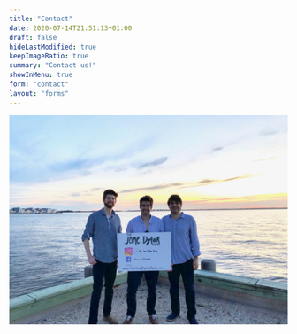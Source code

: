 ```yaml
---
title: "Contact"
date: 2020-07-14T21:51:13+01:00
draft: false
hideLastModified: true
keepImageRatio: true
summary: "Contact us!"
showInMenu: true
form: "contact"
layout: "forms"
---
```

![Jone Dylan, DiGiac, and Nikitas at the Surf City Yacht Club with a poster containing the band logo.](images/band-contact.jpg)
